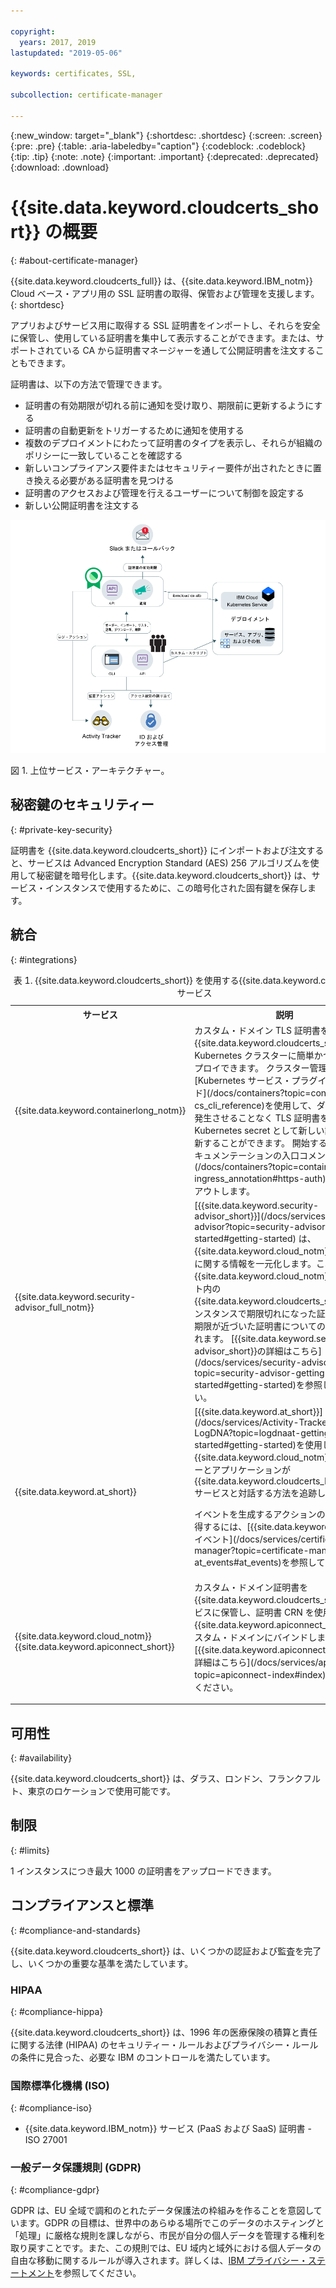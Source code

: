 ```yaml
---

copyright:
  years: 2017, 2019
lastupdated: "2019-05-06"

keywords: certificates, SSL,

subcollection: certificate-manager

---
```


{:new_window: target="_blank"}
{:shortdesc: .shortdesc}
{:screen: .screen}
{:pre: .pre}
{:table: .aria-labeledby="caption"}
{:codeblock: .codeblock}
{:tip: .tip}
{:note: .note}
{:important: .important}
{:deprecated: .deprecated}
{:download: .download}

# {{site.data.keyword.cloudcerts_short}} の概要
{: #about-certificate-manager}

{{site.data.keyword.cloudcerts_full}} は、{{site.data.keyword.IBM_notm}} Cloud ベース・アプリ用の SSL 証明書の取得、保管および管理を支援します。
{: shortdesc}

アプリおよびサービス用に取得する SSL 証明書をインポートし、それらを安全に保管し、使用している証明書を集中して表示することができます。または、サポートされている CA から証明書マネージャーを通して公開証明書を注文することもできます。

証明書は、以下の方法で管理できます。

* 証明書の有効期限が切れる前に通知を受け取り、期限前に更新するようにする  
* 証明書の自動更新をトリガーするために通知を使用する  
* 複数のデプロイメントにわたって証明書のタイプを表示し、それらが組織のポリシーに一致していることを確認する  
* 新しいコンプライアンス要件またはセキュリティー要件が出されたときに置き換える必要がある証明書を見つける  
* 証明書のアクセスおよび管理を行えるユーザーについて制御を設定する
* 新しい公開証明書を注文する


![上位サービス・アーキテクチャー・ダイアグラム](images/high-level-architecture.png)
<caption>図 1. 上位サービス・アーキテクチャー。</caption>


## 秘密鍵のセキュリティー
{: #private-key-security}

証明書を {{site.data.keyword.cloudcerts_short}} にインポートおよび注文すると、サービスは Advanced Encryption Standard (AES) 256 アルゴリズムを使用して秘密鍵を暗号化します。{{site.data.keyword.cloudcerts_short}} は、サービス・インスタンスで使用するために、この暗号化された固有鍵を保存します。

## 統合
{: #integrations}

<table>
<caption>表 1. {{site.data.keyword.cloudcerts_short}} を使用する{{site.data.keyword.cloud_notm}} サービス</caption>
  <tr>
    <th> サービス </th>
    <th> 説明 </th>
  </tr>
  <tr>
    <td>{{site.data.keyword.containerlong_notm}}</td>
    <td>カスタム・ドメイン TLS 証明書を {{site.data.keyword.cloudcerts_short}} から Kubernetes クラスターに簡単かつ安全にデプロイできます。 クラスター管理者は [Kubernetes サービス・プラグイン・コマンド](/docs/containers?topic=containers-cs_cli_reference)を使用して、ダウン時間を発生させることなく TLS 証明書を Kubernetes secret として新しい証明書で更新することができます。 開始するには、[ドキュメンテーションの入口コメント](/docs/containers?topic=containers-ingress_annotation#https-auth)をチェックアウトします。</td>
  </tr>
  <tr>
    <td>{{site.data.keyword.security-advisor_full_notm}}</td>
    <td>[{{site.data.keyword.security-advisor_short}}](/docs/services/security-advisor?topic=security-advisor-getting-started#getting-started) は、{{site.data.keyword.cloud_notm}} サービスに関する情報を一元化します。これには、{{site.data.keyword.cloud_notm}} アカウント内の {{site.data.keyword.cloudcerts_short}} のインスタンスで期限切れになった証明書と有効期限が近づいた証明書についての情報が含まれます。 [{{site.data.keyword.security-advisor_short}}の詳細はこちら](/docs/services/security-advisor?topic=security-advisor-getting-started#getting-started)を参照してください。</td>
  </tr>
  <tr>
    <td>{{site.data.keyword.at_short}}</td>
    <td>[{{site.data.keyword.at_short}}](/docs/services/Activity-Tracker-with-LogDNA?topic=logdnaat-getting-started#getting-started)を使用して、{{site.data.keyword.cloud_notm}} でユーザーとアプリケーションが
{{site.data.keyword.cloudcerts_long_notm}} サービスと対話する方法を追跡します。
    <p>イベントを生成するアクションのリストを取得するには、[{{site.data.keyword.at_short}} イベント](/docs/services/certificate-manager?topic=certificate-manager-at_events#at_events)を参照してください。</p></td>
  </tr>
  <tr>
    <td>{{site.data.keyword.cloud_notm}} {{site.data.keyword.apiconnect_short}}</td>
    <td>カスタム・ドメイン証明書を {{site.data.keyword.cloudcerts_short}} サービスに保管し、証明書 CRN を使用して {{site.data.keyword.apiconnect_short}} のカスタム・ドメインにバインドします。 [{{site.data.keyword.apiconnect_short}}の詳細はこちら](/docs/services/apiconnect?topic=apiconnect-index#index)を参照してください。</p></td>
  </tr>
</table>

## 可用性
{: #availability}

{{site.data.keyword.cloudcerts_short}} は、ダラス、ロンドン、フランクフルト、東京のロケーションで使用可能です。



## 制限
{: #limits}

1 インスタンスにつき最大 1000 の証明書をアップロードできます。

## コンプライアンスと標準
{: #compliance-and-standards}

{{site.data.keyword.cloudcerts_short}} は、いくつかの認証および監査を完了し、いくつかの重要な基準を満たしています。

### HIPAA
{: #compliance-hippa}

{{site.data.keyword.cloudcerts_short}} は、1996 年の医療保険の積算と責任に関する法律 (HIPAA) のセキュリティー・ルールおよびプライバシー・ルールの条件に見合った、必要な IBM のコントロールを満たしています。

### 国際標準化機構 (ISO)
{: #compliance-iso}

* {{site.data.keyword.IBM_notm}} サービス (PaaS および SaaS) 証明書 - ISO 27001

### 一般データ保護規則 (GDPR)
{: #compliance-gdpr}

GDPR は、EU 全域で調和のとれたデータ保護法の枠組みを作ることを意図しています。GDPR の目標は、世界中のあらゆる場所でこのデータのホスティングと「処理」に厳格な規則を課しながら、市民が自分の個人データを管理する権利を取り戻すことです。また、この規則では、EU 域内と域外における個人データの自由な移動に関するルールが導入されます。詳しくは、[IBM プライバシー・ステートメント](https://www.ibm.com/privacy/)を参照してください。
